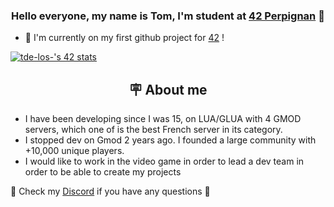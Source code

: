 ### <div align="center">Hello everyone, my name is Tom, I'm student at [42 Perpignan](https://42perpignan.fr/) 🦊</div>

- 📂 I'm currently on my first github project for [42](https://github.com/NineSuper/School42) !

[![tde-los-'s 42 stats](https://badge42.vercel.app/api/v2/clhak90z3003508l3jll0ueru/stats?cursusId=21&coalitionId=316)](https://github.com/JaeSeoKim/badge42)

## <div align="center">🪧 About me </div>
- I have been developing since I was 15, on LUA/GLUA with 4 GMOD servers, which one of is the best French server in its category.
- I stopped dev on Gmod 2 years ago. I founded a large community with +10,000 unique players.
- I would like to work in the video game in order to lead a dev team in order to be able to create my projects

📢 Check my [Discord](https://discord.gg/EmANhzt) if you have any questions 🎈
